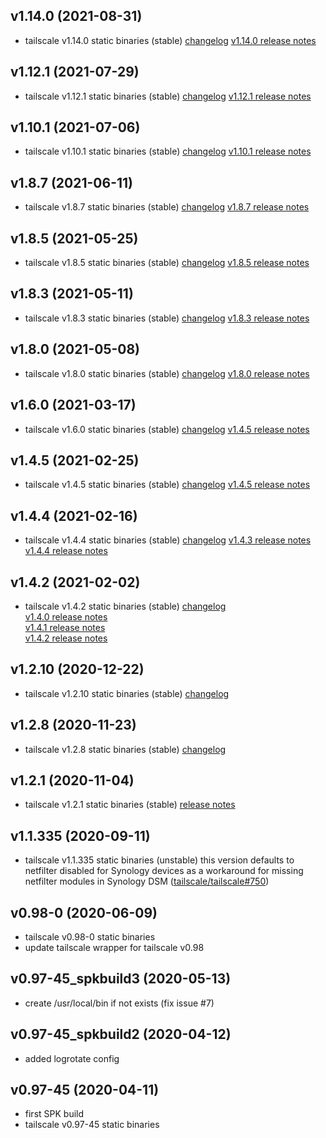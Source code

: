 ## v1.14.0 (2021-08-31)
- tailscale v1.14.0 static binaries (stable)
  [changelog](https://github.com/tailscale/tailscale/compare/v1.12.1...v1.14.0)
  [v1.14.0 release notes](https://github.com/tailscale/tailscale/releases/tag/v1.14.0)

## v1.12.1 (2021-07-29)
- tailscale v1.12.1 static binaries (stable)
  [changelog](https://github.com/tailscale/tailscale/compare/v1.10.1...v1.12.1)
  [v1.12.1 release notes](https://github.com/tailscale/tailscale/releases/tag/v1.12.1)

## v1.10.1 (2021-07-06)
- tailscale v1.10.1 static binaries (stable)
  [changelog](https://github.com/tailscale/tailscale/compare/v1.8.7...v1.10.1)
  [v1.10.1 release notes](https://github.com/tailscale/tailscale/releases/tag/v1.10.1)

## v1.8.7 (2021-06-11)
- tailscale v1.8.7 static binaries (stable)
  [changelog](https://github.com/tailscale/tailscale/compare/v1.8.5...v1.8.7)
  [v1.8.7 release notes](https://github.com/tailscale/tailscale/releases/tag/v1.8.7)

## v1.8.5 (2021-05-25)
- tailscale v1.8.5 static binaries (stable)
  [changelog](https://github.com/tailscale/tailscale/compare/v1.8.3...v1.8.5)
  [v1.8.5 release notes](https://github.com/tailscale/tailscale/releases/tag/v1.8.5)

## v1.8.3 (2021-05-11)
- tailscale v1.8.3 static binaries (stable)
  [changelog](https://github.com/tailscale/tailscale/compare/v1.8.0...v1.8.3)
  [v1.8.3 release notes](https://github.com/tailscale/tailscale/releases/tag/v1.8.3)

## v1.8.0 (2021-05-08)
- tailscale v1.8.0 static binaries (stable)
  [changelog](https://github.com/tailscale/tailscale/compare/v1.6.0...v1.8.0)
  [v1.8.0 release notes](https://github.com/tailscale/tailscale/releases/tag/v1.8.0)

## v1.6.0 (2021-03-17)
- tailscale v1.6.0 static binaries (stable)
  [changelog](https://github.com/tailscale/tailscale/compare/v1.4.5...v1.6.0)
  [v1.4.5 release notes](https://github.com/tailscale/tailscale/releases/tag/v1.6.0)


## v1.4.5 (2021-02-25)
- tailscale v1.4.5 static binaries (stable)
  [changelog](https://github.com/tailscale/tailscale/compare/v1.4.4...v1.4.5)
  [v1.4.5 release notes](https://github.com/tailscale/tailscale/releases/tag/v1.4.5)

## v1.4.4 (2021-02-16)
- tailscale v1.4.4 static binaries (stable)
  [changelog](https://github.com/tailscale/tailscale/compare/v1.4.2...v1.4.4)
  [v1.4.3 release notes](https://github.com/tailscale/tailscale/releases/tag/v1.4.3)
  [v1.4.4 release notes](https://github.com/tailscale/tailscale/releases/tag/v1.4.4)

## v1.4.2 (2021-02-02)
- tailscale v1.4.2 static binaries (stable)
  [changelog](https://github.com/tailscale/tailscale/compare/v1.2.10...v1.4.2)  
  [v1.4.0 release notes](https://github.com/tailscale/tailscale/releases/tag/v1.4.0)  
  [v1.4.1 release notes](https://github.com/tailscale/tailscale/releases/tag/v1.4.1)  
  [v1.4.2 release notes](https://github.com/tailscale/tailscale/releases/tag/v1.4.2)  

## v1.2.10 (2020-12-22)

- tailscale v1.2.10 static binaries (stable) 
  [changelog](https://github.com/tailscale/tailscale/compare/v1.2.8...v1.2.10)

## v1.2.8 (2020-11-23)

- tailscale v1.2.8 static binaries (stable) 
  [changelog](https://github.com/tailscale/tailscale/compare/v1.2.1...v1.2.8)

## v1.2.1 (2020-11-04)

- tailscale v1.2.1 static binaries (stable) 
  [release notes](https://github.com/tailscale/tailscale/releases/tag/v1.2.0)

## v1.1.335 (2020-09-11)

- tailscale v1.1.335 static binaries (unstable)
  this version defaults to netfilter disabled for Synology devices as a
  workaround for missing netfilter modules in Synology DSM ([tailscale/tailscale#750](https://github.com/tailscale/tailscale/pull/750))

## v0.98-0 (2020-06-09)

- tailscale v0.98-0 static binaries
- update tailscale wrapper for tailscale v0.98

## v0.97-45_spkbuild3 (2020-05-13)

- create /usr/local/bin if not exists (fix issue #7)

## v0.97-45_spkbuild2 (2020-04-12)

- added logrotate config

## v0.97-45 (2020-04-11)

- first SPK build
- tailscale v0.97-45 static binaries

